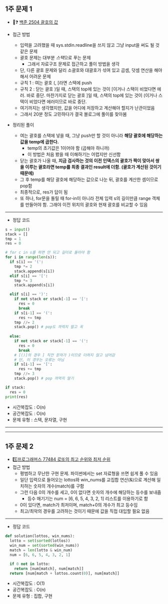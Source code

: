 ## 1주 문제 1
* 🥈❓ [백준 2504 괄호의 값](https://www.acmicpc.net/problem/2504)

* 접근 방법
	* 입력을 고려했을 때 sys.stdin.readline을 쓰지 않고 그냥 input을 써도 될 것 같은 문제
	* 괄호 문제는 대부분 *스택*으로 푸는 문제
		* 그래서 자료구조 문제로 접근하고 풀이 방법을 생각
	* 단, 다른 괄호 문제와 달리 소괄호와 대괄호가 섞여 있고 곱셈, 덧셈 연산을 해야 해서 어려운 문제
	* 규칙 1 : 여는 괄호 (, [라면 스택에 push
	* 규칙 2 : 닫는 괄호 )일 때, 스택의 top에 있는 것이 [이거나 스택이 비었다면 에러. 바로 중단. 마찬가지로 닫는 괄호 ]일 때, 스택의 top에 있는 것이 (이거나 스택이 비었다면 에러이므로 바로 중단.
	* 여기까지는 생각했지만, 값을 어디에 저장하고 계산해야 할지가 난관이었음
	* 그래서 20분 정도 고민하다가 결국 블로그에 풀이를 찾아봄  
  
* 정리된 풀이
	* 여는 괄호를 스택에 넣을 때, 그냥 push만 할 것이 아니라 **해당 괄호에 해당하는 값을 temp에 곱한다.** 
		* temp의 초기값은 1이어야 함 (곱해야 하니까)
		* 이 방법은 처음 봤을 때 이해하기는 어렵지만 신선함
	* 닫는 괄호가 나올 때, **지금 검사하는 것의 이전 인덱스의 괄호가 짝이 맞아서 쌍을 이루는 괄호라면 temp를 최종 결과인 result에 더함. (괄호가 계산된 것이기 때문에)**
	* 그 후 temp를 해당 괄호에 해당하는 값으로 나눈 뒤, 괄호를 계산한 셈이므로 pop함
	* 최종적으로, res가 답이 됨
	* 또 하나, for문을 돌릴 때 for-in이 아니라 전체 입력 s의 길이만큼 range 객체를 만들어야 함. 그래야 이전 위치의 괄호와 현재 괄호를 비교할 수 있음

---
* 정답 코드
```python
s = input()
stack = []
tmp = 1
res = 0

# for c in s를 하면 안 되고 길이로 돌아야 함
for i in range(len(s)):
  if s[i] == '(':
    tmp *= 2
    stack.append(s[i])
  elif s[i] == '[':
    tmp *= 3
    stack.append(s[i])

  elif s[i] == ')':
    if not stack or stack[-1] == '[':
      res = 0
      break
    if s[i-1] == '(':
      res += tmp
    tmp //= 2
    stack.pop() # pop도 까먹지 말고 꼭
  
  else:
    if not stack or stack[-1] == '(':
      res = 0
      break
    # [()]의 경우 ] 직전 문자가 )이므로 더하지 않고 넘어감
    # 단, 이 경우는 오류는 아님
    if s[i-1] == '[':
      res += tmp
    tmp //= 3
    stack.pop() # pop 까먹지 말기

if stack:
  res = 0
print(res)
```
- 시간복잡도 : O(n)
- 공간복잡도 : O(n)
- 문제 유형 : 스택, 문자열, 구현
---
---
## 1주 문제 2
* 1️⃣[프로그래머스 77484 로또의 최고 순위와 최저 순위](https://programmers.co.kr/learn/courses/30/lessons/77484) 
* 접근 방법
	* 평범하고 무난한 구현 문제. 파이썬에서는 set 자료형을 쓰면 쉽게 풀 수 있음
	* 일단 입력으로 들어오는 lottos와 win_nums를 교집합 연산(&)으로 계산해 일치하는 숫자의 개수(match)를 구함
	* 그런 다음 0의 개수를 세고, 0이 없다면 숫자의 개수에 해당하는 등수를 보내줌
		* 등수 매기기는 num = [6, 6, 5, 4, 3, 2, 1] 리스트를 이용하기로 함
	* 0이 있다면, match가 최저이며, match+0의 개수가 최고 등수임
	* 최고/최악의 경우를 고려하는 것이기 때문에 값을 직접 대입할 필요 없음
---
* 정답 코드
```python
def solution(lottos, win_nums):
  lotto = set(sorted(lottos))
  win_num = set(sorted(win_nums))
  match = len(lotto & win_num)
  num = [6, 6, 5, 4, 3, 2, 1]

  if 0 not in lotto:
    return [num[match], num[match]]
  return [num[match + lottos.count(0)], num[match]]
```
- 시간복잡도 : O(1)
- 공간복잡도 : O(n)
- 문제 유형 : 집합, 구현
